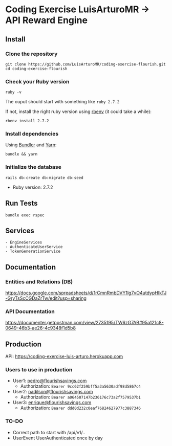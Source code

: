 # Coding Exercise LuisArturoMR -> API Reward Engine

## Install

### Clone the repository

```shell
git clone https://github.com/LuisArturoMR/coding-exercise-flourish.git
cd coding-exercise-flourish
```

### Check your Ruby version

```shell
ruby -v
```

The ouput should start with something like `ruby 2.7.2`

If not, install the right ruby version using [rbenv](https://github.com/rbenv/rbenv) (it could take a while):

```shell
rbenv install 2.7.2
```

### Install dependencies

Using [Bundler](https://github.com/bundler/bundler) and [Yarn](https://github.com/yarnpkg/yarn):

```shell
bundle && yarn
```

### Initialize the database

```shell
rails db:create db:migrate db:seed
```

* Ruby version: 2.7.2
## Run Tests
`bundle exec rspec`

## Services
    - EngineServices
    - AuthenticateUserService
    - TokenGenerationService

## Documentation

### Entities and Relations (DB)
https://docs.google.com/spreadsheets/d/1rCmnRmbDVY1lg7vO4utdypHIkTJ-GryTsScCGDaZrTw/edit?usp=sharing

### API Documentation
https://documenter.getpostman.com/view/2735195/TW6zG7AB#95a121c8-0649-46b3-ae26-4c9348f1d5b8

## Production
API: https://coding-exercise-luis-arturo.herokuapp.com

### Users to use in production
* User1: pedro@flourishsavings.com
    * Authorization: `Bearer 9cc62f259bff5a3a5630adf98d5867c4`
* User2: nadilson@flourishsavings.com
    * Authorization: `Bearer a064507147b236176c73a2f7579537b1`
* User3: enrique@flourishsavings.com
    * Authorization: `Bearer ddd0d232c0eaf76824627977c3887346`

### TO-DO
* Correct path to start with /api/v1/..
* UserEvent UserAuthenticated once by day